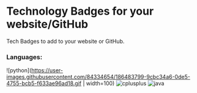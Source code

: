 # Technology Badges for your website/GitHub
Tech Badges to add to your website or GitHub.

### Languages:

![python](https://user-images.githubusercontent.com/84334654/186483799-9cbc34a6-0de5-4755-bcb5-f633ae96ad18.gif | width=100)
![cplusplus](https://user-images.githubusercontent.com/84334654/186483908-3d3b6b34-b682-448f-84c6-08f731d487d6.gif)
![java](https://user-images.githubusercontent.com/84334654/186483928-802e3bca-d33b-400b-b166-d4c75cf890d8.gif)


